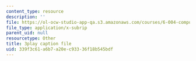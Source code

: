 ```yaml
---
content_type: resource
description: ''
file: https://ol-ocw-studio-app-qa.s3.amazonaws.com/courses/6-004-computation-structures-spring-2017/339f3c61a6b7a20ec93336f18b545bdf_q38KAGAKORk.srt
file_type: application/x-subrip
parent_uid: null
resourcetype: Other
title: 3play caption file
uid: 339f3c61-a6b7-a20e-c933-36f18b545bdf
---
```

